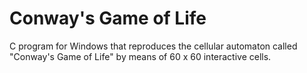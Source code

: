 # Conway's Game of Life
C program for Windows that reproduces the cellular automaton called "Conway's Game of Life" by means of 60 x 60 interactive cells.